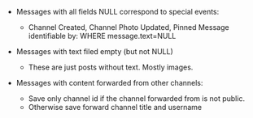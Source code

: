 - Messages with all fields NULL correspond to special events:
	- Channel Created, Channel Photo Updated, Pinned Message
	identifiable by: WHERE message.text=NULL

- Messages with text filed empty (but not NULL)
	- These are just posts without text. Mostly images.

- Messages with content forwarded from other channels:
	- Save only channel id if the channel forwarded from is not public.
	- Otherwise save forward channel title and username
